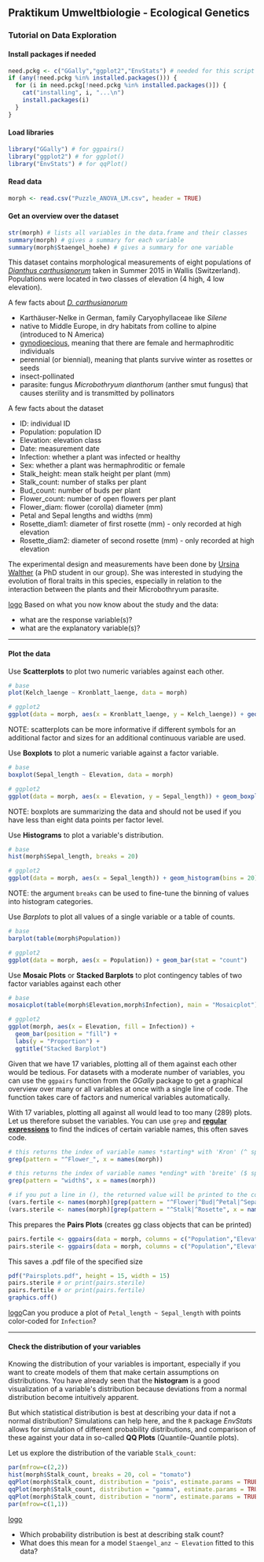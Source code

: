 ## Praktikum Umweltbiologie - Ecological Genetics

### Tutorial on Data Exploration

#### Install packages if needed

```R
need.pckg <- c("GGally","ggplot2","EnvStats") # needed for this script
if (any(!need.pckg %in% installed.packages())) {
  for (i in need.pckg[!need.pckg %in% installed.packages()]) {
    cat("installing", i, "...\n")
    install.packages(i)
  }
}
```

#### Load libraries

```R
library("GGally") # for ggpairs()
library("ggplot2") # for ggplot()
library("EnvStats") # for qqPlot()
```

#### Read data
```R
morph <- read.csv("Puzzle_ANOVA_LM.csv", header = TRUE)
```

#### Get an overview over the dataset

```R
str(morph) # lists all variables in the data.frame and their classes
summary(morph) # gives a summary for each variable 
summary(morph$Staengel_hoehe) # gives a summary for one variable
```

This dataset contains morphological measurements of eight populations of [*Dianthus carthusianorum*](https://www.infoflora.ch/de/flora/dianthus-carthusianorum.html) taken in Summer 2015 in Wallis (Switzerland). Populations were located in two classes of elevation (4 high, 4 low elevation).

A few facts about [*D. carthusianorum*](https://de.wikipedia.org/wiki/Kart%C3%A4usernelke)
- Karthäuser-Nelke in German, family Caryophyllaceae like *Silene*
- native to Middle Europe, in dry habitats from colline to alpine (introduced to N America) 
- [gynodioecious](https://en.wikipedia.org/wiki/Gynodioecy), meaning that there are female and hermaphroditic individuals
- perennial (or biennial), meaning that plants survive winter as rosettes or seeds
- insect-pollinated
- parasite: fungus *Microbothryum dianthorum* (anther smut fungus) that causes sterility and is transmitted by pollinators

A few facts about the dataset
- ID: individual ID
- Population: population ID
- Elevation: elevation class
- Date: measurement date
- Infection: whether a plant was infected or healthy
- Sex: whether a plant was hermaphroditic or female
- Stalk_height: mean stalk height per plant (mm)
- Stalk_count: number of stalks per plant
- Bud_count: number of buds per plant
- Flower_count: number of open flowers per plant
- Flower_diam: flower (corolla) diameter (mm)
- Petal and Sepal lengths and widths (mm)
- Rosette_diam1: diameter of first rosette (mm) - only recorded at high elevation
- Rosette_diam2: diameter of second rosette (mm) - only recorded at high elevation

The experimental design and measurements have been done by [Ursina Walther](https://peg.ethz.ch/people/person-detail.html?persid=158239) (a PhD student in our group). She was interested in studying the evolution of floral traits in this species, especially in relation to the interaction between the plants and their Microbothryum parasite.

[logo] Based on what you now know about the study and the data:
- what are the response variable(s)?
- what are the explanatory variable(s)?

***

#### Plot the data
Use **Scatterplots** to plot two numeric variables against each other.
```R
# base
plot(Kelch_laenge ~ Kronblatt_laenge, data = morph)

# ggplot2
ggplot(data = morph, aes(x = Kronblatt_laenge, y = Kelch_laenge)) + geom_point()
```
NOTE: scatterplots can be more informative if different symbols for an additional factor and sizes for an additional continuous variable are used.

Use **Boxplots** to plot a numeric variable against a factor variable.
```R
# base
boxplot(Sepal_length ~ Elevation, data = morph)

# ggplot2
ggplot(data = morph, aes(x = Elevation, y = Sepal_length)) + geom_boxplot()
```
NOTE: boxplots are summarizing the data and should not be used if you have less than eight data points per factor level.


Use **Histograms** to plot a variable's distribution.
```R
# base
hist(morph$Sepal_length, breaks = 20)

# ggplot2
ggplot(data = morph, aes(x = Sepal_length)) + geom_histogram(bins = 20)  
```
NOTE: the argument ```breaks``` can be used to fine-tune the binning of values into histogram categories.

Use *Barplots* to plot all values of a single variable or a table of counts.
```R
# base
barplot(table(morph$Population))

# ggplot2
ggplot(data = morph, aes(x = Population)) + geom_bar(stat = "count")
```

Use **Mosaic Plots** or **Stacked Barplots** to plot contingency tables of two factor variables against each other
```R
# base
mosaicplot(table(morph$Elevation,morph$Infection), main = "Mosaicplot")

# ggplot2
ggplot(morph, aes(x = Elevation, fill = Infection)) + 
  geom_bar(position = "fill") + 
  labs(y = "Proportion") +
  ggtitle("Stacked Barplot")

```

Given that we have 17 variables, plotting all of them against each other would be tedious. For datasets with a moderate number of variables, you can use the ```ggpairs``` function from the *GGally* package to get a graphical overview over many or all variables at once with a single line of code. The function takes care of factors and numerical variables automatically.

With 17 variables, plotting all against all would lead to too many (289) plots. Let us therefore subset the variables. You can use ```grep``` and [**regular expressions**](https://regex101.com/) to find the indices of certain variable names, this often saves code.

```R
# this returns the index of variable names *starting* with 'Kron' (^ specifies the *start*)
grep(pattern = "^Flower_", x = names(morph))

# this returns the index of variable names *ending* with 'breite' ($ specifies the *end*)
grep(pattern = "width$", x = names(morph)) 

# if you put a line in (), the returned value will be printed to the console (saves a print() call)
(vars.fertile <- names(morph)[grep(pattern = "^Flower|^Bud|^Petal|^Sepal", x = names(morph))])
(vars.sterile <- names(morph)[grep(pattern = "^Stalk|^Rosette", x = names(morph))])
```

This prepares the **Pairs Plots** (creates gg class objects that can be printed)
```R
pairs.fertile <- ggpairs(data = morph, columns = c("Population","Elevation","Infection","Sex", vars.fertile))
pairs.sterile <- ggpairs(data = morph, columns = c("Population","Elevation","Infection","Sex", vars.sterile))
```

This saves a .pdf file of the specified size
```R
pdf("Pairsplots.pdf", height = 15, width = 15)
pairs.sterile # or print(pairs.sterile)
pairs.fertile # or print(pairs.fertile)
graphics.off()
```

[logo]Can you produce a plot of ```Petal_length ~ Sepal_length``` with points color-coded for ```Infection```?

***

#### Check the distribution of your variables
Knowing the distribution of your variables is important, especially if you want to create models of them that make certain assumptions on distributions. You have already seen that the **histogram** is a good visualization of a variable's distribution because deviations from a normal distribution become intuitively apparent.

But which statistical distribution is best at describing your data if not a normal distribution? Simulations can help here, and the ```R``` package *EnvStats* allows for simulation of different probability distributions, and comparison of these against your data in so-called **QQ Plots** (Quantile-Quantile plots).

Let us explore the distribution of the variable ```Stalk_count```:
```R
par(mfrow=c(2,2))
hist(morph$Stalk_count, breaks = 20, col = "tomato")
qqPlot(morph$Stalk_count, distribution = "pois", estimate.params = TRUE, add.line = TRUE, points.col = "chocolate")
qqPlot(morph$Stalk_count, distribution = "gamma", estimate.params = TRUE, add.line = TRUE, points.col = "cadetblue")
qqPlot(morph$Stalk_count, distribution = "norm", estimate.params = TRUE, add.line = TRUE, points.col = "purple")
par(mfrow=c(1,1))
```

[logo]
- Which probability distribution is best at describing stalk count? 
- What does this mean for a model ```Staengel_anz ~ Elevation``` fitted to this data?


[logo]: https://img.icons8.com/flat_round/64/000000/question-mark.png "Question"
